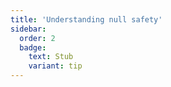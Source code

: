 ```yaml
---
title: 'Understanding null safety'
sidebar:
  order: 2
  badge:
    text: Stub
    variant: tip
---
```


 
